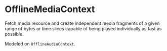# OfflineMediaContext
Fetch media resource and create independent media fragments of a given range of bytes or time slices capable of being played individually as fast as possible.

Modeled on `OfflineAudioContext`.
